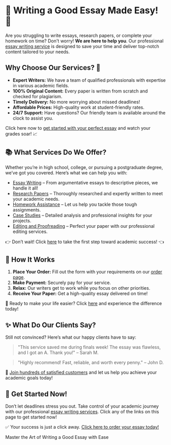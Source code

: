 <h1>🌟 Writing a Good Essay Made Easy! 🌟</h1>

<p>Are you struggling to write essays, research papers, or complete your homework on time? Don't worry! <strong>We are here to help you</strong>. Our professional <a href="https://tinyurl.com/topessay?keyword=writing+a+good+essay">essay writing service</a> is designed to save your time and deliver top-notch content tailored to your needs.</p>

<h2>Why Choose Our Services? 🤔</h2>
<ul>
    <li><strong>Expert Writers:</strong> We have a team of qualified professionals with expertise in various academic fields.</li>
    <li><strong>100% Original Content:</strong> Every paper is written from scratch and checked for plagiarism.</li>
    <li><strong>Timely Delivery:</strong> No more worrying about missed deadlines!</li>
    <li><strong>Affordable Prices:</strong> High-quality work at student-friendly rates.</li>
    <li><strong>24/7 Support:</strong> Have questions? Our friendly team is available around the clock to assist you.</li>
</ul>

<p>Click here now to <a href="https://tinyurl.com/topessay?keyword=writing+a+good+essay">get started with your perfect essay</a> and watch your grades soar! 📈</p>

<h2>📚 What Services Do We Offer?</h2>
<p>Whether you’re in high school, college, or pursuing a postgraduate degree, we’ve got you covered. Here’s what we can help you with:</p>
<ul>
    <li><a href="https://tinyurl.com/topessay?keyword=writing+a+good+essay">Essay Writing</a> – From argumentative essays to descriptive pieces, we handle it all!</li>
    <li><a href="https://tinyurl.com/topessay?keyword=writing+a+good+essay">Research Papers</a> – Thoroughly researched and expertly written to meet your academic needs.</li>
    <li><a href="https://tinyurl.com/topessay?keyword=writing+a+good+essay">Homework Assistance</a> – Let us help you tackle those tough assignments.</li>
    <li><a href="https://tinyurl.com/topessay?keyword=writing+a+good+essay">Case Studies</a> – Detailed analysis and professional insights for your projects.</li>
    <li><a href="https://tinyurl.com/topessay?keyword=writing+a+good+essay">Editing and Proofreading</a> – Perfect your paper with our professional editing services.</li>
</ul>

<p>👉 Don’t wait! Click <a href="https://tinyurl.com/topessay?keyword=writing+a+good+essay">here</a> to take the first step toward academic success! 👈</p>

<h2>🚀 How It Works</h2>
<ol>
    <li><strong>Place Your Order:</strong> Fill out the form with your requirements on our <a href="https://tinyurl.com/topessay?keyword=writing+a+good+essay">order page</a>.</li>
    <li><strong>Make Payment:</strong> Securely pay for your service.</li>
    <li><strong>Relax:</strong> Our writers get to work while you focus on other priorities.</li>
    <li><strong>Receive Your Paper:</strong> Get a high-quality essay delivered on time!</li>
</ol>

<p>📌 Ready to make your life easier? Click <a href="https://tinyurl.com/topessay?keyword=writing+a+good+essay">here</a> and experience the difference today!</p>

<h2>✨ What Do Our Clients Say?</h2>
<p>Still not convinced? Here’s what our happy clients have to say:</p>
<blockquote>
    <p>"This service saved me during finals week! The essay was flawless, and I got an A. Thank you!" – Sarah M.</p>
</blockquote>
<blockquote>
    <p>"Highly recommend! Fast, reliable, and worth every penny." – John D.</p>
</blockquote>

<p>🔗 <a href="https://tinyurl.com/topessay?keyword=writing+a+good+essay">Join hundreds of satisfied customers</a> and let us help you achieve your academic goals today!</p>

<h2>🌟 Get Started Now!</h2>
<p>Don’t let deadlines stress you out. Take control of your academic journey with our professional <a href="https://tinyurl.com/topessay?keyword=writing+a+good+essay">essay writing services</a>. Click any of the links on this page to get started now!</p>

<p>✅ Your success is just a click away. <a href="https://tinyurl.com/topessay?keyword=writing+a+good+essay">Click here to order your essay today!</a></p>
Master the Art of Writing a Good Essay with Ease

